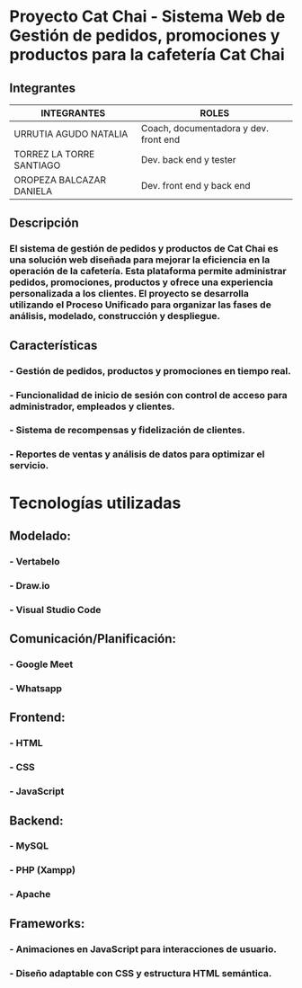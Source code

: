# Proyecto Cat Chai - Sistema Web de Gestión de pedidos, promociones y productos para la cafetería Cat Chai

## Integrantes
| INTEGRANTES       | ROLES                                |
|---------------------|--------------------------------------------|
| URRUTIA AGUDO NATALIA  | Coach, documentadora y dev. front end |
| TORREZ  LA TORRE SANTIAGO | Dev. back end y tester |
| OROPEZA BALCAZAR DANIELA  | Dev. front end y back end      |

## Descripción
### El sistema de gestión de pedidos y productos de Cat Chai es una solución web diseñada para mejorar la eficiencia en la operación de la cafetería. Esta plataforma permite administrar pedidos, promociones, productos y ofrece una experiencia personalizada a los clientes. El proyecto se desarrolla utilizando el Proceso Unificado para organizar las fases de análisis, modelado, construcción y despliegue.

## Características
###   - Gestión de pedidos, productos y promociones en tiempo real.
###   - Funcionalidad de inicio de sesión con control de acceso para administrador, empleados y clientes.
###   - Sistema de recompensas y fidelización de clientes.
###   - Reportes de ventas y análisis de datos para optimizar el servicio.

# Tecnologías utilizadas
## Modelado:
### - Vertabelo
### - Draw.io
### - Visual Studio Code
## Comunicación/Planificación:
### - Google Meet
### - Whatsapp
## Frontend:
### - HTML
### - CSS
### - JavaScript
## Backend: 
### - MySQL
### - PHP (Xampp)
### - Apache
## Frameworks:
### - Animaciones en JavaScript para interacciones de usuario.
### - Diseño adaptable con CSS y estructura HTML semántica.
